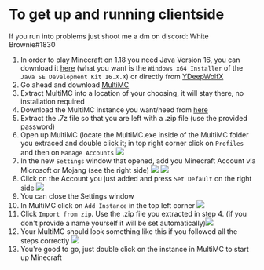 # To get up and running clientside
If you run into problems just shoot me a dm on discord: White Brownie#1830
1. In order to play Minecraft on 1.18 you need Java Version 16, you can download it [here](https://www.oracle.com/java/technologies/javase/jdk16-archive-downloads.html) (what you want is the `Windows x64 Installer` of the `Java SE Development Kit 16.X.X`) or directly from [YDeepWolfX](https://drive.google.com/file/d/1-fm_tPKuRIn0JHOpm4nZ10Ti0tiH06Aq/view)
2. Go ahead and download [MultiMC](https://multimc.org/#Download)
3. Extract MultiMC into a location of your choosing, it will stay there, no installation required
4. Download the MultiMC instance you want/need from [here](https://1drv.ms/u/s!AnRpVm46qqDNjdUy9MNKb798AQLBOg?e=OeDgn7)
5. Extract the .7z file so that you are left with a .zip file (use the provided password)
6. Open up MultiMC (locate the MultiMC.exe inside of the MultiMC folder you extraced and double click it; in top right corner click on `Profiles` and then on `Manage Accounts` ![](https://i.imgur.com/eQQnwh7.png)
7. In the new `Settings` window that opened, add you Minecraft Account via Microsoft or Mojang (see the right side) ![](https://i.imgur.com/g4Lb2hE.png) ![](https://i.imgur.com/hD9Xxbk.png)
8. Click on the Account you just added and press `Set Default` on the right side ![](https://i.imgur.com/1wd86wH.png)
9. You can close the Settings window
10. In MultiMC click on `Add Instance` in the top left corner ![](https://i.imgur.com/wYS9ZtP.png)
11. Click `Import from zip`. Use the .zip file you extracted in step 4. (if you don't provide a name yourself it will be set automatically)![](https://i.imgur.com/vZC9dVd.png)
12. Your MultiMC should look something like this if you followed all the steps correctly ![](https://i.imgur.com/0G5s1q7.png)
13. You're good to go, just double click on the instance in MultiMC to start up Minecraft
